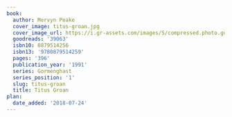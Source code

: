 ```yaml
---
book:
  author: Mervyn Peake
  cover_image: titus-groan.jpg
  cover_image_url: https://i.gr-assets.com/images/S/compressed.photo.goodreads.com/books/1327871204l/39063._SX98_.jpg
  goodreads: '39063'
  isbn10: 0879514256
  isbn13: '9780879514259'
  pages: '396'
  publication_year: '1991'
  series: Gormenghast
  series_position: '1'
  slug: titus-groan
  title: Titus Groan
plan:
  date_added: '2018-07-24'
---
```

